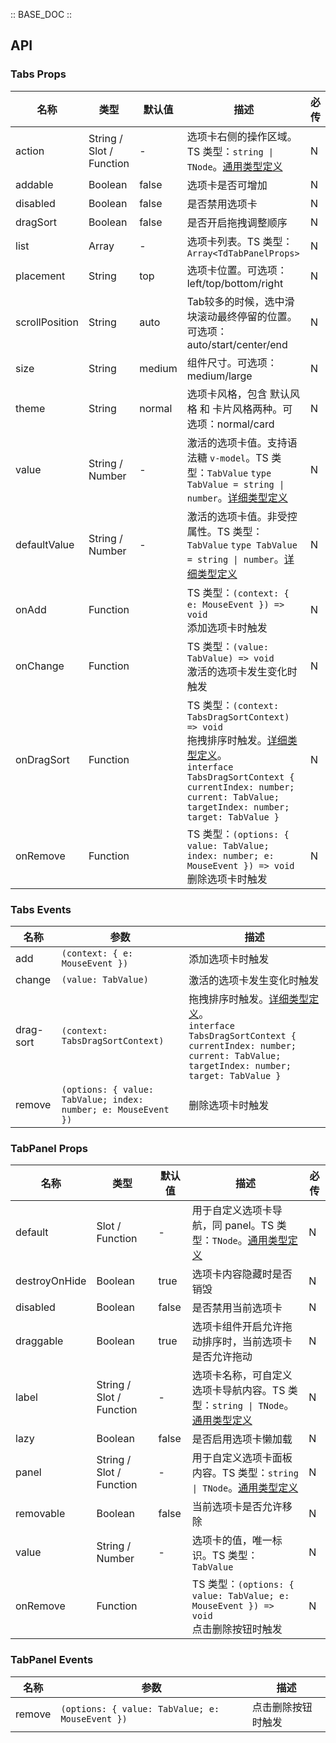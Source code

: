 :: BASE_DOC ::

## API
### Tabs Props

名称 | 类型 | 默认值 | 描述 | 必传
-- | -- | -- | -- | --
action | String / Slot / Function | - | 选项卡右侧的操作区域。TS 类型：`string \| TNode`。[通用类型定义](https://github.com/Tencent/tdesign-vue/blob/develop/src/common.ts) | N
addable | Boolean | false | 选项卡是否可增加 | N
disabled | Boolean | false | 是否禁用选项卡 | N
dragSort | Boolean | false | 是否开启拖拽调整顺序 | N
list | Array | - | 选项卡列表。TS 类型：`Array<TdTabPanelProps>` | N
placement | String | top | 选项卡位置。可选项：left/top/bottom/right | N
scrollPosition | String | auto | Tab较多的时候，选中滑块滚动最终停留的位置。可选项：auto/start/center/end | N
size | String | medium | 组件尺寸。可选项：medium/large | N
theme | String | normal | 选项卡风格，包含 默认风格 和 卡片风格两种。可选项：normal/card | N
value | String / Number | - | 激活的选项卡值。支持语法糖 `v-model`。TS 类型：`TabValue` `type TabValue = string \| number`。[详细类型定义](https://github.com/Tencent/tdesign-vue/tree/develop/src/tabs/type.ts) | N
defaultValue | String / Number | - | 激活的选项卡值。非受控属性。TS 类型：`TabValue` `type TabValue = string \| number`。[详细类型定义](https://github.com/Tencent/tdesign-vue/tree/develop/src/tabs/type.ts) | N
onAdd | Function |  | TS 类型：`(context: { e: MouseEvent }) => void`<br/>添加选项卡时触发 | N
onChange | Function |  | TS 类型：`(value: TabValue) => void`<br/>激活的选项卡发生变化时触发 | N
onDragSort | Function |  | TS 类型：`(context: TabsDragSortContext) => void`<br/>拖拽排序时触发。[详细类型定义](https://github.com/Tencent/tdesign-vue/tree/develop/src/tabs/type.ts)。<br/>`interface TabsDragSortContext { currentIndex: number; current: TabValue; targetIndex: number; target: TabValue }`<br/> | N
onRemove | Function |  | TS 类型：`(options: { value: TabValue; index: number; e: MouseEvent }) => void`<br/>删除选项卡时触发 | N

### Tabs Events

名称 | 参数 | 描述
-- | -- | --
add | `(context: { e: MouseEvent })` | 添加选项卡时触发
change | `(value: TabValue)` | 激活的选项卡发生变化时触发
drag-sort | `(context: TabsDragSortContext)` | 拖拽排序时触发。[详细类型定义](https://github.com/Tencent/tdesign-vue/tree/develop/src/tabs/type.ts)。<br/>`interface TabsDragSortContext { currentIndex: number; current: TabValue; targetIndex: number; target: TabValue }`<br/>
remove | `(options: { value: TabValue; index: number; e: MouseEvent })` | 删除选项卡时触发


### TabPanel Props

名称 | 类型 | 默认值 | 描述 | 必传
-- | -- | -- | -- | --
default | Slot / Function | - | 用于自定义选项卡导航，同 panel。TS 类型：`TNode`。[通用类型定义](https://github.com/Tencent/tdesign-vue/blob/develop/src/common.ts) | N
destroyOnHide | Boolean | true | 选项卡内容隐藏时是否销毁 | N
disabled | Boolean | false | 是否禁用当前选项卡 | N
draggable | Boolean | true | 选项卡组件开启允许拖动排序时，当前选项卡是否允许拖动 | N
label | String / Slot / Function | - | 选项卡名称，可自定义选项卡导航内容。TS 类型：`string \| TNode`。[通用类型定义](https://github.com/Tencent/tdesign-vue/blob/develop/src/common.ts) | N
lazy | Boolean | false | 是否启用选项卡懒加载 | N
panel | String / Slot / Function | - | 用于自定义选项卡面板内容。TS 类型：`string \| TNode`。[通用类型定义](https://github.com/Tencent/tdesign-vue/blob/develop/src/common.ts) | N
removable | Boolean | false | 当前选项卡是否允许移除 | N
value | String / Number | - | 选项卡的值，唯一标识。TS 类型：`TabValue` | N
onRemove | Function |  | TS 类型：`(options: { value: TabValue; e: MouseEvent }) => void`<br/>点击删除按钮时触发 | N

### TabPanel Events

名称 | 参数 | 描述
-- | -- | --
remove | `(options: { value: TabValue; e: MouseEvent })` | 点击删除按钮时触发
